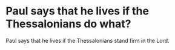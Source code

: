 # Paul says that he lives if the Thessalonians do what?

Paul says that he lives if the Thessalonians stand firm in the Lord.
